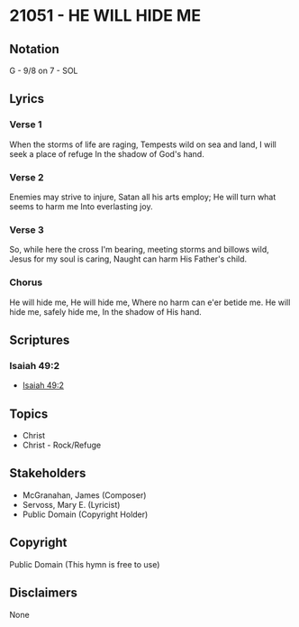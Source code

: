 # 21051 - HE WILL HIDE ME

## Notation

G - 9/8 on 7 - SOL

## Lyrics

### Verse 1

When the storms of life are raging, Tempests wild on sea and land, I will seek a place of refuge In the shadow of God's hand.

### Verse 2

Enemies may strive to injure, Satan all his arts employ; He will turn what seems to harm me Into everlasting joy.

### Verse 3

So, while here the cross I'm bearing, meeting storms and billows wild, Jesus for my soul is caring, Naught can harm His Father's child.

### Chorus

He will hide me, He will hide me, Where no harm can e'er betide me. He will hide me, safely hide me, In the shadow of His hand.



## Scriptures

### Isaiah 49:2

- [Isaiah 49:2](https://www.biblegateway.com/passage/?search=Isaiah%2049%3A2)


## Topics

- Christ
- Christ - Rock/Refuge

## Stakeholders

- McGranahan, James (Composer)
- Servoss, Mary E. (Lyricist)
- Public Domain (Copyright Holder)

## Copyright

Public Domain
(This hymn is free to use)

## Disclaimers

None

